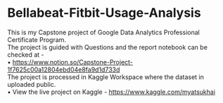 # Bellabeat-Fitbit-Usage-Analysis
This is my Capstone project of Google Data Analytics Professional Certificate Program. <br>
The project is guided with Questions and the report notebook can be checked at -<br> • https://www.notion.so/Capstone-Project-1f7625c00a12804ebd04e8fa9d1d733d  <br>
The project is processed in Kaggle Workspace where the dataset in uploaded public.<br>
• View the live project on Kaggle - https://www.kaggle.com/myatsukhai

